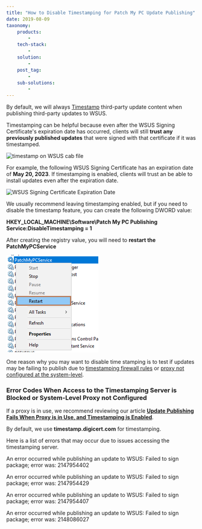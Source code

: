 ```yaml
---
title: "How to Disable Timestamping for Patch My PC Update Publishing"
date: 2019-08-09
taxonomy:
    products:
        - 
    tech-stack:
        - 
    solution:
        - 
    post_tag:
        - 
    sub-solutions:
        - 
---
```


By default, we will always [Timestamp](https://en.wikipedia.org/wiki/Trusted_timestamping) third-party update content when publishing third-party updates to WSUS.

Timestamping can be helpful because even after the WSUS Signing Certificate's expiration date has occurred, clients will still **trust any previously published updates** that were signed with that certificate if it was timestamped.

![timestamp on WSUS cab file](images/timestamp-on-cab-file.png)

For example, the following WSUS Signing Certificate has an expiration date of **May 20, 2023**. If timestamping is enabled, clients will trust an be able to install updates even after the expiration date.

![WSUS Signing Certificate Expiration Date](images/Expiration-Date-Timestamping.png)

We usually recommend leaving timestamping enabled, but if you need to disable the timestamp feature, you can create the following DWORD value:

**HKEY\_LOCAL\_MACHINE\\Software\\Patch My PC Publishing Service:DisableTimestamping = 1**

After creating the registry value, you will need to **restart the PatchMyPCService**

![](../../_images/restart-patchmypc-publishing-service.png)

One reason why you may want to disable time stamping is to test if updates may be failing to publish due to [timestamping firewall rules](/list-of-domains-used-for-downloads-in-patch-my-pc-update-catalog) or [proxy not configured at the system-level](/update-publishing-fails-when-proxy-is-in-use-and-timestamping-is-enabled).

### Error Codes When Access to the Timestamping Server is Blocked or System-Level Proxy not Configured

If a proxy is in use, we recommend reviewing our article **[Update Publishing Fails When Proxy is in Use, and Timestamping is Enabled](https://patchmypc.com/update-publishing-fails-when-proxy-is-in-use-and-timestamping-is-enabled)**.

By default, we use **timestamp.digicert.com** for timestamping.

Here is a list of errors that may occur due to issues accessing the timestamping server.

An error occurred while publishing an update to WSUS: Failed to sign package; error was: 2147954402

An error occurred while publishing an update to WSUS: Failed to sign package; error was: 2147954429

An error occurred while publishing an update to WSUS: Failed to sign package; error was: 2147954407

An error occurred while publishing an update to WSUS: Failed to sign package; error was: 2148086027

